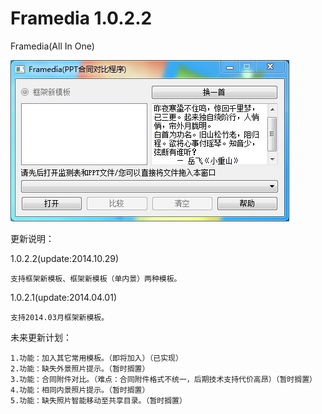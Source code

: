 Framedia 1.0.2.2
====

Framedia(All In One)

<img src="https://raw.githubusercontent.com/HackerX/Framedia/master/Framedia.jpg" alt="" />

更新说明：

1.0.2.2(update:2014.10.29)

    支持框架新模板、框架新模板（单内景）两种模板。
    
1.0.2.1(update:2014.04.01)

    支持2014.03月框架新模板。

未来更新计划：

    1.功能：加入其它常用模板。（即将加入）（已实现）
    2.功能：缺失外景照片提示。（暂时搁置）
    3.功能：合同附件对比。（难点：合同附件格式不统一，后期技术支持代价高昂）（暂时搁置）
    4.功能：相同内景照片提示。（暂时搁置）
    5.功能：缺失照片智能移动至共享目录。（暂时搁置）
